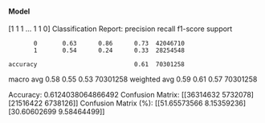 #### Model
[1 1 1 ... 1 1 0]
Classification Report:
              precision    recall  f1-score   support

           0       0.63      0.86      0.73  42046710
           1       0.54      0.24      0.33  28254548

    accuracy                           0.61  70301258
   macro avg       0.58      0.55      0.53  70301258
weighted avg       0.59      0.61      0.57  70301258

Accuracy: 0.6124038064866492
Confusion Matrix:
[[36314632  5732078]
 [21516422  6738126]]
Confusion Matrix (%):
[[51.65573566  8.15359236]
 [30.60602699  9.58464499]]

